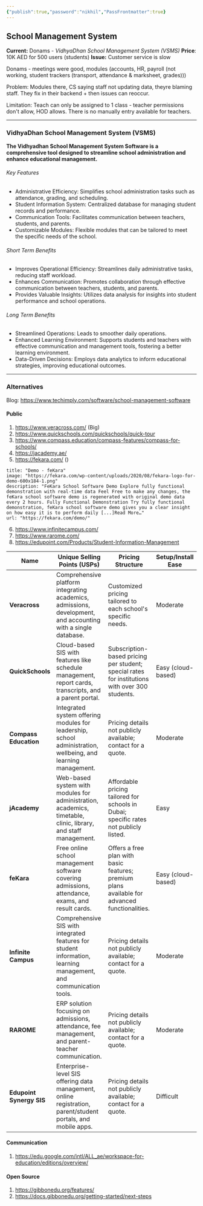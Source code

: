 ```yaml
---
{"publish":true,"password":"nikhil","PassFrontmatter":true}
---
```


## School Management System

**Current:** Donams - *VidhyaDhan School Management System (VSMS)*
**Price**: 10K AED for 500 users (students)
**Issue:** Customer service is slow


Donams - meetings were good, modules (accounts, HR, payroll (not working, student trackers (transport, attendance & marksheet, grades)))

Problem: Modules there, CS saying staff not updating data, theyre blaming staff. They fix in their backend + then issues can reoccur. 

Limitation: Teach can only be assigned to 1 class - teacher permissions don't allow, HOD allows. There is no manually entry available for teachers. 

--- 
### VidhyaDhan School Management System (VSMS)

**The Vidhyadhan School Management System Software is a comprehensive tool designed to streamline school administration and enhance educational management.**

###### Key Features

- Administrative Efficiency: Simplifies school administration tasks such as attendance, grading, and scheduling.
- Student Information System: Centralized database for managing student records and performance.
- Communication Tools: Facilitates communication between teachers, students, and parents.
- Customizable Modules: Flexible modules that can be tailored to meet the specific needs of the school.


###### Short Term Benefits

- Improves Operational Efficiency: Streamlines daily administrative tasks, reducing staff workload.
- Enhances Communication: Promotes collaboration through effective communication between teachers, students, and parents.
- Provides Valuable Insights: Utilizes data analysis for insights into student performance and school operations.

###### Long Term Benefits

- Streamlined Operations: Leads to smoother daily operations.
- Enhanced Learning Environment: Supports students and teachers with effective communication and management tools, fostering a better learning environment.
- Data-Driven Decisions: Employs data analytics to inform educational strategies, improving educational outcomes.
--- 
### Alternatives

Blog: https://www.techimply.com/software/school-management-software
####  Public

1. https://www.veracross.com/ (Big)
2. https://www.quickschools.com/quickschools/quick-tour
3. https://www.compass.education/compass-features/compass-for-schools/
4. https://jacademy.ae/
5. https://fekara.com/ ()
```embed
title: "Demo - feKara"
image: "https://fekara.com/wp-content/uploads/2020/08/fekara-logo-for-demo-600x184-1.png"
description: "FeKara School Software Demo Explore fully functional demonstration with real-time data Feel Free to make any changes, the feKara school software demo is regenerated with original demo data every 2 hours. Fully Functional Demonstration Try fully functional demonstration, feKara school software demo gives you a clear insight on how easy it is to perform daily [...]Read More…"
url: "https://fekara.com/demo/"
```
6. https://www.infinitecampus.com/
7. https://www.rarome.com/
8. https://edupoint.com/Products/Student-Information-Management

| Name                     | Unique Selling Points (USPs)                                                                                      | Pricing Structure                                                                              | Setup/Install Ease |
| ------------------------ | ----------------------------------------------------------------------------------------------------------------- | ---------------------------------------------------------------------------------------------- | ------------------ |
| **Veracross**            | Comprehensive platform integrating academics, admissions, development, and accounting with a single database.     | Customized pricing tailored to each school's specific needs.                                   | Moderate           |
| **QuickSchools**         | Cloud-based SIS with features like schedule management, report cards, transcripts, and a parent portal.           | Subscription-based pricing per student; special rates for institutions with over 300 students. | Easy (cloud-based) |
| **Compass Education**    | Integrated system offering modules for leadership, school administration, wellbeing, and learning management.     | Pricing details not publicly available; contact for a quote.                                   | Moderate           |
| **jAcademy**             | Web-based system with modules for administration, academics, timetable, clinic, library, and staff management.    | Affordable pricing tailored for schools in Dubai; specific rates not publicly listed.          | Easy               |
| **feKara**               | Free online school management software covering admissions, attendance, exams, and result cards.                  | Offers a free plan with basic features; premium plans available for advanced functionalities.  | Easy (cloud-based) |
| **Infinite Campus**      | Comprehensive SIS with integrated features for student information, learning management, and communication tools. | Pricing details not publicly available; contact for a quote.                                   | Moderate           |
| **RAROME**               | ERP solution focusing on admissions, attendance, fee management, and parent-teacher communication.                | Pricing details not publicly available; contact for a quote.                                   | Moderate           |
| **Edupoint Synergy SIS** | Enterprise-level SIS offering data management, online registration, parent/student portals, and mobile apps.      | Pricing details not publicly available; contact for a quote.                                   | Difficult          |

#### Communication

1. https://edu.google.com/intl/ALL_ae/workspace-for-education/editions/overview/
#### Open Source

1. https://gibbonedu.org/features/
2. https://docs.gibbonedu.org/getting-started/next-steps